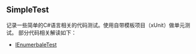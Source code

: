 ## SimpleTest



记录一些简单的C#语言相关的代码测试。使用自带模板项目（xUnit）做单元测试。 部分代码相关解读如下：



* [IEnumerbaleTest](https://blog.oldzeng.com/archives/修改IEnumerbale中的数据，却没有任何效果？)